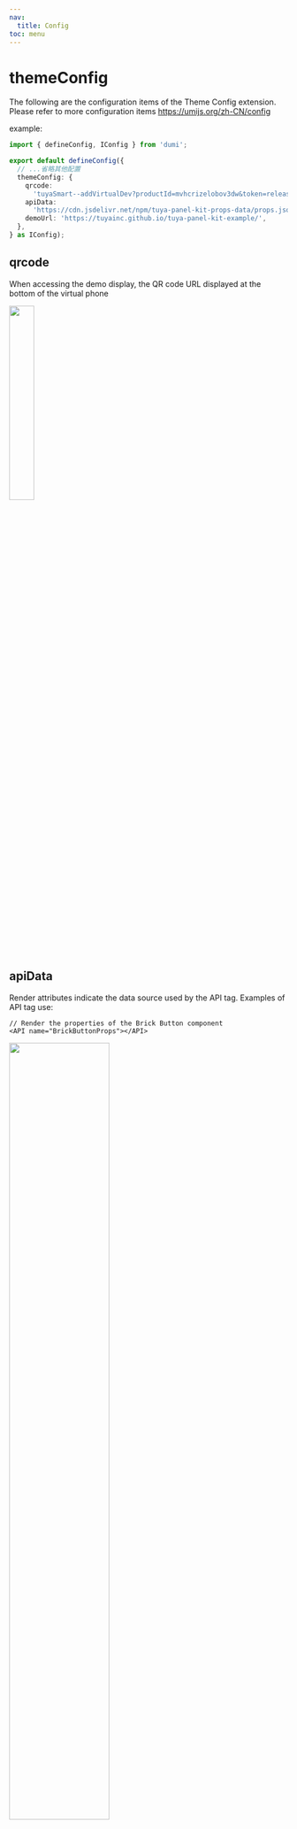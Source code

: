 ```yaml
---
nav:
  title: Config
toc: menu
---
```


# themeConfig

The following are the configuration items of the Theme Config extension. Please refer to more configuration items https://umijs.org/zh-CN/config

example:

```ts
import { defineConfig, IConfig } from 'dumi';

export default defineConfig({
  // ...省略其他配置
  themeConfig: {
    qrcode:
      'tuyaSmart--addVirtualDev?productId=mvhcrizelobov3dw&token=release_common_component',
    apiData:
      'https://cdn.jsdelivr.net/npm/tuya-panel-kit-props-data/props.json',
    demoUrl: 'https://tuyainc.github.io/tuya-panel-kit-example/',
  },
} as IConfig);
```

## qrcode

When accessing the demo display, the QR code URL displayed at the bottom of the virtual phone

<img width="30%" src="https://images.tuyacn.com/rms-static/8ade6090-def7-11eb-bb1c-dd1a7461f245-1625644033305.webp?tyName=20210707device-qrcode-en.webp" />

## apiData

Render attributes indicate the data source used by the API tag. Examples of API tag use:

```tsx
// Render the properties of the Brick Button component
<API name="BrickButtonProps"></API>
```

<img width="60%" src="https://images.tuyacn.com/rms-static/de4fc430-def7-11eb-bb1c-dd1a7461f245-1625644173299.webp?tyName=20210707api-table.webp">

## demoUrl

The deployment address of the demo.

## demoInfoUrl

The link in the lower right corner of demo supports demo parameters in the following format:

```ts
import { defineConfig, IConfig } from 'dumi';

export default defineConfig({
  // ...Omit other configuration
  themeConfig: {
    // {demo} will be replaced with the current Demo path
    demoInfoUrl: 'https://github.com/tuya/tuya-panel-kit/tree/master/example/src/pages{demo}/index.tsx'
  },
} as IConfig);
```

## repository

When deployed on GitHub, you can set the bottom of the display to "Edit this page on Git Hub". Example:

```ts
import { defineConfig, IConfig } from 'dumi';

export default defineConfig({
  // ...Omit other configuration
  themeConfig: {
   repository: {
      url: 'https://github.com/youngjuning/dumi-theme-tuya',// github url
      branch: 'master',// The main branch is main (older projects might be master)
      platform: 'github', // github | gitlab
      // dir: '/site' // Directory, a subfolder in the GitHub repository
    },
  },
} as IConfig);
```
